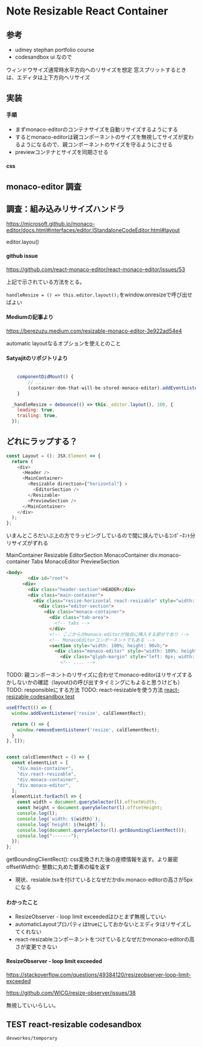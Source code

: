 # Note Resizable React Container

## 参考

- udmey stephan portfolio course
- codesandbox ui
なので

ウィンドウサイズ通常時水平方向へのリサイズを想定
窓スプリットするときは、エディタは上下方向へリサイズ

## 実装

#### 手順

- まずmonaco-editorのコンテナサイズを自動リサイズするようにする
- するとmonaco-editorは親コンポーネントのサイズを無視してサイズが変わるようになるので、親コンポーネントのサイズを守るようにさせる
- previewコンテナとサイズを同期させる

#### css

## monaco-editor 調査

## 調査：組み込みリサイズハンドラ

https://microsoft.github.io/monaco-editor/docs.html#interfaces/editor.IStandaloneCodeEditor.html#layout

editor.layou()



#### github issue

https://github.com/react-monaco-editor/react-monaco-editor/issues/53

上記で示されている方法をとる。

`handleResize = () => this.editor.layout();`をwindow.onresizeで呼び出せばよい

#### Mediumの記事より

https://berezuzu.medium.com/resizable-monaco-editor-3e922ad54e4

automatic layoutなるオプションを使えとのこと

#### Satyajitのリポジトリより

```JavaScript

    componentDidMount() {
        // ...
        (container-dom-that-will-be-stored-monaco-editor).addEventListener('resize', _handleResize);
    }

  _handleResize = debounce(() => this._editor.layout(), 100, {
    leading: true,
    trailing: true,
  });
```



## どれにラップする？

```JavaScript
const Layout = (): JSX.Element => {
  return (
    <div>
      <Header />
      <MainContainer>
        <Resizable direction={"horizontal"} >
          <EditorSection />
        </Resizable>
        <PreviewSection />
      </MainContainer>
    </div>
  );
};

```

いまんところだいぶ上の方でラッピングしているので間に挟んでいるｺﾝﾎﾟｰﾈﾝﾄ分リサイズがずれる

MainContainer
  Resizable
    EditorSection
      MonacoContainer
          div.monaco-container
            Tabs
            MonacoEditor
    PreviewSection

```HTML
<body>
		<div id="root">
      <div>
        <div class="header-section">HEADER</div>
        <div class="main-container">
          <div class="resize-horizontal react-resizable" style="width: 684px;">
            <div class="editor-section">
              <div class="monaco-container">
                <div class="tab-area">
                  <!-- tabs -->
                </div>
                <!-- ここからがmonaco-editorが独自に挿入する部分であり -->
                <!-- MonacoEditorコンポーネントでもある -->
                <section style="width: 100%; height: 90vh;">
                  <div class="monaco-editor" style="width: 100%; height: 100%; --vscode-editorCodeLens-lineHeight: 16px; --vscode-editorCodeLens-fontSize: 12px; --vscode-editorCodeLens-fontFeatureSettings: &quot;liga&quot; off, &quot;calt&quot; off; --code-editorInlayHintsFontFamily: Consolas, 'Courier New', monospace;" data-keybinding-context="2" data-mode-id="typescript"><div class="monaco-editor no-user-select  showUnused showDeprecated vs-dark" role="code" data-uri="file:///main.tsx" style="width: 684px; height: 180px;"><div data-mprt="3" class="overflow-guard" style="width: 684px; height: 180px;"><div class="margin" role="presentation" aria-hidden="true" style="position: absolute; transform: translate3d(0px, 0px, 0px); contain: strict; top: 0px; height: 266px; width: 26px;">
                    <div class="glyph-margin" style="left: 0px; width: 0px; height: 266px;"></div><div class="margin-view-zones" role="presentation" aria-hidden="true" style="position: absolute;"></div><div class="margin-view-overlays" role="presentation" aria-hidden="true" style="position: absolute; font-family: Consolas, &quot;Courier New&quot;, monospace; font-weight: normal; font-size: 14px; font-feature-settings: &quot;liga&quot; 0, &quot;calt&quot; 0; font-variation-settings: normal; line-height: 19px; letter-spacing: 0px; width: 26px; height: 266px;">
                    <!-- .... -->
```

TODO: 親コンポーネントのリサイズに合わせてmonaco-editorはリサイズするかしないかの確認（layout()の呼び出すタイミングにもよると思うけども）
TODO: responsibleにする方法
TODO: react-resizableを使う方法 [react-resizable codesandbox test](#react-resizable-codesandbox-test)


```TypeScript
useEffect(() => {
  window.addEventListener('resize', calElementRect);

  return () => {
    window.removeEventListener('resize', calElementRect);
  }
}, []);


const calcElementRect = () => {
  const elementList = [
    "div.main-container",
    "div.react-resizable",
    "div.monaco-container",
    "div.monaco-editor",
  ];
  elementList.forEach(l => {
    const width = document.querySelector(l).offsetWidth;
    const height = document.querySelector(l).offsetHeight;
    console.log(l);
    console.log(`width: ${width}`);
    console.log(`height: ${height}`);
    console.log(document.querySelector(l).getBoundingClientRect());
    console.log("-------");
  });
};
```

getBoundingClientRect(): css変換された後の座標情報を返す。より厳密
offsetWidth(): 整数に丸めた要素の幅を返す


- 現状、resiable.tsxを付けているとなぜだかdiv.monaco-editorの高さが5pxになる


#### わかったこと


- ResizeObserver - loop limit exceededはひとまず無視していい
- automaticLayoutプロパティはtrueにしておかないとエディタはリサイズしてくれない
- react-resizableコンポーネントをつけているとなぜだかmonaco-editorの高さが変更できない

#### ResizeObserver - loop limit exceeded

https://stackoverflow.com/questions/49384120/resizeobserver-loop-limit-exceeded

https://github.com/WICG/resize-observer/issues/38

無視していいらしい。

## TEST react-resizable codesandbox 


`devworkes/temporary`